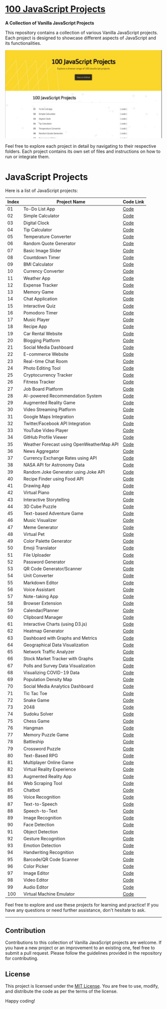 # [100 JavaScript Projects](https://github.com/pradipchaudhary/100-javascript-projects)

**A Collection of Vanilla JavaScript Projects**

This repository contains a collection of various Vanilla JavaScript projects. Each project is designed to showcase different aspects of JavaScript and its functionalities.

[![Logo](./assets/images/thumbnail.jpg)](https://100jsproject.vercel.app/)

<!-- ![Screenshot](banner.jpg) -->

Feel free to explore each project in detail by navigating to their respective folders. Each project contains its own set of files and instructions on how to run or integrate them.

# JavaScript Projects

Here is a list of JavaScript projects:

| Index | Project Name | Code Link |
|-------|--------------|-----------|
| 01    | To-Do List App | [Code](https://github.com/pradipchaudhary/100-javascript-projects/tree/master/01-To-Do%20List%20App) |
| 02    | Simple Calculator | [Code](https://github.com/pradipchaudhary/100-javascript-projects/simple-calculator) |
| 03    | Digital Clock | [Code](https://github.com/pradipchaudhary/100-javascript-projects/digital-clock) |
| 04    | Tip Calculator | [Code](https://github.com/pradipchaudhary/100-javascript-projects/tip-calculator) |
| 05    | Temperature Converter | [Code](https://github.com/pradipchaudhary/100-javascript-projects/temperature-converter) |
| 06    | Random Quote Generator | [Code](https://github.com/pradipchaudhary/100-javascript-projects/random-quote-generator) |
| 07    | Basic Image Slider | [Code](https://github.com/pradipchaudhary/100-javascript-projects/basic-image-slider) |
| 08    | Countdown Timer | [Code](https://github.com/pradipchaudhary/100-javascript-projects/countdown-timer) |
| 09    | BMI Calculator | [Code](https://github.com/pradipchaudhary/100-javascript-projects/bmi-calculator) |
| 10    | Currency Converter | [Code](https://github.com/pradipchaudhary/100-javascript-projects/currency-converter) |
| 11    | Weather App | [Code](https://github.com/pradipchaudhary/100-javascript-projects/weather-app) |
| 12    | Expense Tracker | [Code](https://github.com/pradipchaudhary/100-javascript-projects/expense-tracker) |
| 13    | Memory Game | [Code](https://github.com/pradipchaudhary/100-javascript-projects/memory-game) |
| 14    | Chat Application | [Code](https://github.com/pradipchaudhary/100-javascript-projects/chat-application) |
| 15    | Interactive Quiz | [Code](https://github.com/pradipchaudhary/100-javascript-projects/interactive-quiz) |
| 16    | Pomodoro Timer | [Code](https://github.com/pradipchaudhary/100-javascript-projects/pomodoro-timer) |
| 17    | Music Player | [Code](https://github.com/pradipchaudhary/100-javascript-projects/music-player) |
| 18    | Recipe App | [Code](https://github.com/pradipchaudhary/100-javascript-projects/recipe-app) |
| 19    | Car Rental Website | [Code](https://github.com/pradipchaudhary/100-javascript-projects/car-rental-website) |
| 20    | Blogging Platform | [Code](https://github.com/pradipchaudhary/100-javascript-projects/blogging-platform) |
| 21    | Social Media Dashboard | [Code](https://github.com/pradipchaudhary/100-javascript-projects/social-media-dashboard) |
| 22    | E-commerce Website | [Code](https://github.com/pradipchaudhary/100-javascript-projects/e-commerce-website) |
| 23    | Real-time Chat Room | [Code](https://github.com/pradipchaudhary/100-javascript-projects/real-time-chat-room) |
| 24    | Photo Editing Tool | [Code](https://github.com/pradipchaudhary/100-javascript-projects/photo-editing-tool) |
| 25    | Cryptocurrency Tracker | [Code](https://github.com/pradipchaudhary/100-javascript-projects/cryptocurrency-tracker) |
| 26    | Fitness Tracker | [Code](https://github.com/pradipchaudhary/100-javascript-projects/fitness-tracker) |
| 27    | Job Board Platform | [Code](https://github.com/pradipchaudhary/100-javascript-projects/job-board-platform) |
| 28    | AI-powered Recommendation System | [Code](https://github.com/pradipchaudhary/100-javascript-projects/ai-powered-recommendation-system) |
| 29    | Augmented Reality Game | [Code](https://github.com/pradipchaudhary/100-javascript-projects/augmented-reality-game) |
| 30    | Video Streaming Platform | [Code](https://github.com/pradipchaudhary/100-javascript-projects/video-streaming-platform) |
| 31    | Google Maps Integration | [Code](https://github.com/pradipchaudhary/100-javascript-projects/google-maps-integration) |
| 32    | Twitter/Facebook API Integration | [Code](https://github.com/pradipchaudhary/100-javascript-projects/twitter-facebook-api-integration) |
| 33    | YouTube Video Player | [Code](https://github.com/pradipchaudhary/100-javascript-projects/youtube-video-player) |
| 34    | GitHub Profile Viewer | [Code](https://github.com/pradipchaudhary/100-javascript-projects/github-profile-viewer) |
| 35    | Weather Forecast using OpenWeatherMap API | [Code](https://github.com/pradipchaudhary/100-javascript-projects/weather-forecast) |
| 36    | News Aggregator | [Code](https://github.com/pradipchaudhary/100-javascript-projects/news-aggregator) |
| 37    | Currency Exchange Rates using API | [Code](https://github.com/pradipchaudhary/100-javascript-projects/currency-exchange-rates) |
| 38    | NASA API for Astronomy Data | [Code](https://github.com/pradipchaudhary/100-javascript-projects/nasa-api-astronomy-data) |
| 39    | Random Joke Generator using Joke API | [Code](https://github.com/pradipchaudhary/100-javascript-projects/random-joke-generator) |
| 40    | Recipe Finder using Food API | [Code](https://github.com/pradipchaudhary/100-javascript-projects/recipe-finder) |
| 41    | Drawing App | [Code](https://github.com/pradipchaudhary/100-javascript-projects/drawing-app) |
| 42    | Virtual Piano | [Code](https://github.com/pradipchaudhary/100-javascript-projects/virtual-piano) |
| 43    | Interactive Storytelling | [Code](https://github.com/pradipchaudhary/100-javascript-projects/interactive-storytelling) |
| 44    | 3D Cube Puzzle | [Code](https://github.com/pradipchaudhary/100-javascript-projects/3d-cube-puzzle) |
| 45    | Text-based Adventure Game | [Code](https://github.com/pradipchaudhary/100-javascript-projects/text-adventure-game) |
| 46    | Music Visualizer | [Code](https://github.com/pradipchaudhary/100-javascript-projects/music-visualizer) |
| 47    | Meme Generator | [Code](https://github.com/pradipchaudhary/100-javascript-projects/meme-generator) |
| 48    | Virtual Pet | [Code](https://github.com/pradipchaudhary/100-javascript-projects/virtual-pet) |
| 49    | Color Palette Generator | [Code](https://github.com/pradipchaudhary/100-javascript-projects/color-palette-generator) |
| 50    | Emoji Translator | [Code](https://github.com/pradipchaudhary/100-javascript-projects/emoji-translator) |
| 51    | File Uploader | [Code](https://github.com/pradipchaudhary/100-javascript-projects/file-uploader) |
| 52    | Password Generator | [Code](https://github.com/pradipchaudhary/100-javascript-projects/password-generator) |
| 53    | QR Code Generator/Scanner | [Code](https://github.com/pradipchaudhary/100-javascript-projects/qr-code-generator) |
| 54    | Unit Converter | [Code](https://github.com/pradipchaudhary/100-javascript-projects/unit-converter) |
| 55    | Markdown Editor | [Code](https://github.com/pradipchaudhary/100-javascript-projects/markdown-editor) |
| 56    | Voice Assistant | [Code](https://github.com/pradipchaudhary/100-javascript-projects/voice-assistant) |
| 57    | Note-taking App | [Code](https://github.com/pradipchaudhary/100-javascript-projects/note-taking-app) |
| 58    | Browser Extension | [Code](https://github.com/pradipchaudhary/100-javascript-projects/browser-extension) |
| 59    | Calendar/Planner | [Code](https://github.com/pradipchaudhary/100-javascript-projects/calendar-planner) |
| 60    | Clipboard Manager | [Code](https://github.com/pradipchaudhary/100-javascript-projects/clipboard-manager) |
| 61    | Interactive Charts (using D3.js) | [Code](https://github.com/pradipchaudhary/100-javascript-projects/interactive-charts) |
| 62    | Heatmap Generator | [Code](https://github.com/pradipchaudhary/100-javascript-projects/heatmap-generator) |
| 63    | Dashboard with Graphs and Metrics | [Code](https://github.com/pradipchaudhary/100-javascript-projects/dashboard-graphs-metrics) |
| 64    | Geographical Data Visualization | [Code](https://github.com/pradipchaudhary/100-javascript-projects/geographical-data-viz) |
| 65    | Network Traffic Analyzer | [Code](https://github.com/pradipchaudhary/100-javascript-projects/network-traffic-analyzer) |
| 66    | Stock Market Tracker with Graphs | [Code](https://github.com/pradipchaudhary/100-javascript-projects/stock-market-tracker) |
| 67    | Polls and Survey Data Visualization | [Code](https://github.com/pradipchaudhary/100-javascript-projects/polls-survey-data-viz) |
| 68    | Visualizing COVID-19 Data | [Code](https://github.com/pradipchaudhary/100-javascript-projects/covid19-data-viz) |
| 69    | Population Density Map | [Code](https://github.com/pradipchaudhary/100-javascript-projects/population-density-map) |
| 70    | Social Media Analytics Dashboard | [Code](https://github.com/pradipchaudhary/100-javascript-projects/social-media-analytics) |
| 71    | Tic Tac Toe | [Code](https://github.com/pradipchaudhary/100-javascript-projects/tic-tac-toe) |
| 72    | Snake Game | [Code](https://github.com/pradipchaudhary/100-javascript-projects/snake-game) |
| 73    | 2048 | [Code](https://github.com/pradipchaudhary/100-javascript-projects/2048) |
| 74    | Sudoku Solver | [Code](https://github.com/pradipchaudhary/100-javascript-projects/sudoku-solver) |
| 75    | Chess Game | [Code](https://github.com/pradipchaudhary/100-javascript-projects/chess-game) |
| 76    | Hangman | [Code](https://github.com/pradipchaudhary/100-javascript-projects/hangman) |
| 77    | Memory Puzzle Game | [Code](https://github.com/pradipchaudhary/100-javascript-projects/memory-puzzle-game) |
| 78    | Battleship | [Code](https://github.com/pradipchaudhary/100-javascript-projects/battleship) |
| 79    | Crossword Puzzle | [Code](https://github.com/pradipchaudhary/100-javascript-projects/crossword-puzzle) |
| 80    | Text-Based RPG | [Code](https://github.com/pradipchaudhary/100-javascript-projects/text-based-rpg) |
| 81    | Multiplayer Online Game | [Code](https://github.com/pradipchaudhary/100-javascript-projects/multiplayer-online-game) |
| 82    | Virtual Reality Experience | [Code](https://github.com/pradipchaudhary/100-javascript-projects/virtual-reality-experience) |
| 83    | Augmented Reality App | [Code](https://github.com/pradipchaudhary/100-javascript-projects/augmented-reality-app) |
| 84    | Web Scraping Tool | [Code](https://github.com/pradipchaudhary/100-javascript-projects/web-scraping-tool) |
| 85    | Chatbot | [Code](https://github.com/pradipchaudhary/100-javascript-projects/chatbot) |
| 86    | Voice Recognition | [Code](https://github.com/pradipchaudhary/100-javascript-projects/voice-recognition) |
| 87    | Text-to-Speech | [Code](https://github.com/pradipchaudhary/100-javascript-projects/text-to-speech) |
| 88    | Speech-to-Text | [Code](https://github.com/pradipchaudhary/100-javascript-projects/speech-to-text) |
| 89    | Image Recognition | [Code](https://github.com/pradipchaudhary/100-javascript-projects/image-recognition) |
| 90    | Face Detection | [Code](https://github.com/pradipchaudhary/100-javascript-projects/face-detection) |
| 91    | Object Detection | [Code](https://github.com/pradipchaudhary/100-javascript-projects/object-detection) |
| 92    | Gesture Recognition | [Code](https://github.com/pradipchaudhary/100-javascript-projects/gesture-recognition) |
| 93    | Emotion Detection | [Code](https://github.com/pradipchaudhary/100-javascript-projects/emotion-detection) |
| 94    | Handwriting Recognition | [Code](https://github.com/pradipchaudhary/100-javascript-projects/handwriting-recognition) |
| 95    | Barcode/QR Code Scanner | [Code](https://github.com/pradipchaudhary/100-javascript-projects/barcode-qr-code-scanner) |
| 96    | Color Picker | [Code](https://github.com/pradipchaudhary/100-javascript-projects/color-picker) |
| 97    | Image Editor | [Code](https://github.com/pradipchaudhary/100-javascript-projects/image-editor) |
| 98    | Video Editor | [Code](https://github.com/pradipchaudhary/100-javascript-projects/video-editor) |
| 99    | Audio Editor | [Code](https://github.com/pradipchaudhary/100-javascript-projects/audio-editor) |
| 100   | Virtual Machine Emulator | [Code](https://github.com/pradipchaudhary/100-javascript-projects/virtual-machine-emulator) |

Feel free to explore and use these projects for learning and practice! If you have any questions or need further assistance, don't hesitate to ask.


---

## Contribution

Contributions to this collection of Vanilla JavaScript projects are welcome. If you have a new project or an improvement to an existing one, feel free to submit a pull request. Please follow the guidelines provided in the repository for contributing.

## License

This project is licensed under the [MIT License](LICENSE). You are free to use, modify, and distribute the code as per the terms of the license.

Happy coding!
